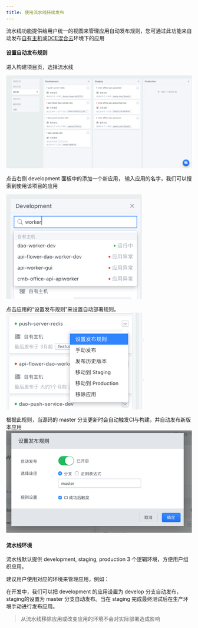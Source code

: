 ```yaml
---
title: 使用流水线持续发布
---
```


流水线功能提供给用户统一的视图来管理应用自动发布规则，您可通过此功能来自动发布[自有主机](http://docs.daocloud.io/deploy-app-to-own-machine/deploy-to-cluster)或[DCE混合云](http://)环境下的应用

#### 设置自动发布规则

进入构建项目页，选择流水线

![](Screen%20Shot%202016-11-28%20at%2010.44.03%20AM.png)


点击右侧 development 面板中的添加一个新应用，
输入应用的名字，我们可以搜索到使用该项目的应用

![](Screen%20Shot%202016-11-28%20at%2010.45.28%20AM.png)

点击应用的“设置发布规则”来设置自动部署规则。
![](Screen%20Shot%202016-11-28%20at%2010.47.03%20AM.png)

根据此规则，当源码的 master 分支更新时会自动触发CI与构建，并自动发布新版本应用
![](Screen%20Shot%202016-11-28%20at%2010.48.34%20AM.png)

#### 流水线环境

流水线默认提供 development, staging, production 3 个逻辑环境，方便用户组织应用。

建议用户使用对应的环境来管理应用，例如：

在开发中，我们可以把 development 的应用设置为 develop 分支自动发布，staging的设置为 master 分支自动发布。当在 staging 完成最终测试后在生产环境手动进行发布应用。

> 从流水线移除应用或改变应用的环境不会对实际部署造成影响